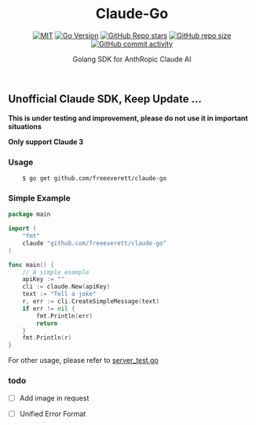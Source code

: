 <h1 align="center">Claude-Go</h1>

<p align="center">
        <a href="https://github.com/freeeverett/anthropic-sdk-go/master/LICENSE"><img src="https://img.shields.io/github/license/freeeverett/claude-go?style=flat-square" alt="MIT"></a>
        <a href="#"><img src="https://img.shields.io/github/go-mod/go-version/freeeverett/claude-go?label=Go%20Version&style=flat-square" alt="Go Version"></a>
        <a href="https://github.com/freeeverett/claude-go/stargazers"><img src="https://img.shields.io/github/stars/freeeverett/claude-go?label=Stars&style=flat-square" alt="GitHub Repo stars"></a>
        <a href="#"><img src="https://img.shields.io/github/repo-size/freeeverett/claude-go?style=flat-square" alt="GitHub repo size"></a>
        <a href="#"><img src="https://img.shields.io/github/commit-activity/m/freeeverett/claude-go?style=flat-square" alt="GitHub commit activity"></a>
    </p>
<p align="center">Golang SDK for AnthRopic Claude AI</p>

<br>

## Unofficial Claude SDK, Keep Update ...

**This is under testing and improvement, please do not use it in important situations**

**Only support Claude 3**

### Usage

```shell
    $ go get github.com/freeeverett/claude-go
```
### Simple Example
```go
package main

import (
	"fmt"
	claude "github.com/freeeverett/claude-go"
)

func main() {
	// A simple example
	apiKey := ""
	cli := claude.New(apiKey)
	text := "Tell a joke"
	r, err := cli.CreateSimpleMessage(text)
	if err != nil {
		fmt.Println(err)
		return
	}
	fmt.Println(r)
}
```

For other usage, please refer to [server_test.go](./server_test.go)

### todo

- [ ] Add image in request
- [ ] Unified Error Format


